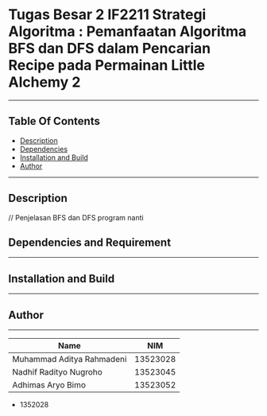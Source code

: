 # Tugas Besar 2 IF2211 Strategi Algoritma : Pemanfaatan Algoritma BFS dan DFS dalam Pencarian Recipe  pada Permainan Little Alchemy 2

---
## Table Of Contents
- [Description](#Description)
- [Dependencies](#dependencies)
- [Installation and Build](#installation-and-build)
- [Author](#author)
---
## Description
// Penjelasan BFS dan DFS program nanti

## Dependencies and Requirement


---
## Installation and Build


---
## Author
--------
| Name                      | NIM       |
|---------------------------|-----------|
| Muhammad Aditya Rahmadeni | 13523028  |
| Nadhif Radityo Nugroho    | 13523045  |
| Adhimas Aryo Bimo         | 13523052  |


 - 1352028

